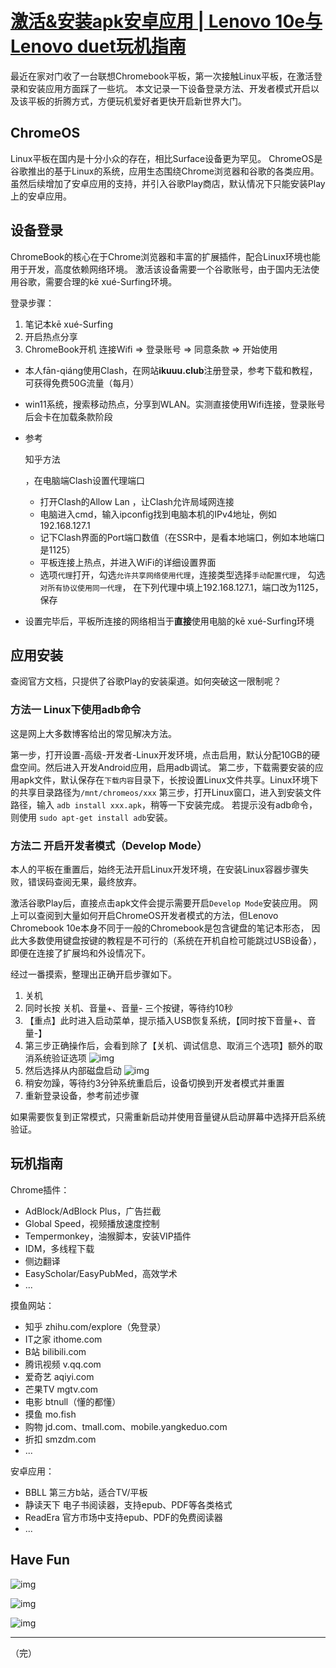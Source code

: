 # [激活&安装apk安卓应用 | Lenovo 10e与Lenovo duet玩机指南](https://www.cnblogs.com/izcat/p/17076423.html)

最近在家对门收了一台联想Chromebook平板，第一次接触Linux平板，在激活登录和安装应用方面踩了一些坑。
本文记录一下设备登录方法、开发者模式开启以及该平板的折腾方式，方便玩机爱好者更快开启新世界大门。

## ChromeOS

Linux平板在国内是十分小众的存在，相比Surface设备更为罕见。
ChromeOS是谷歌推出的基于Linux的系统，应用生态围绕Chrome浏览器和谷歌的各类应用。
虽然后续增加了安卓应用的支持，并引入谷歌Play商店，默认情况下只能安装Play上的安卓应用。

## 设备登录

ChromeBook的核心在于Chrome浏览器和丰富的扩展插件，配合Linux环境也能用于开发，高度依赖网络环境。
激活该设备需要一个谷歌账号，由于国内无法使用谷歌，需要合理的kē xué-Surfing环境。

登录步骤：

1. 笔记本kē xué-Surfing
2. 开启热点分享
3. ChromeBook开机
	连接Wifi => 登录账号 => 同意条款 => 开始使用

- 本人fān-qiáng使用Clash，在网站**ikuuu.club**注册登录，参考下载和教程，可获得免费50G流量（每月）

- win11系统，搜索移动热点，分享到WLAN。实测直接使用Wifi连接，登录账号后会卡在加载条款阶段

- 参考

	知乎方法

	，在电脑端Clash设置代理端口

	- 打开Clash的Allow Lan ，让Clash允许局域网连接
	- 电脑进入cmd，输入ipconfig找到电脑本机的IPv4地址，例如192.168.127.1
	- 记下Clash界面的Port端口数值（在SSR中，是看本地端口，例如本地端口是1125）
	- 平板连接上热点，并进入WiFi的详细设置界面
	- 选项`代理`打开，勾选`允许共享网络使用代理`，连接类型选择`手动配置代理`，
		勾选`对所有协议使用同一代理`， 在下列代理中填上192.168.127.1，端口改为1125，保存

- 设置完毕后，平板所连接的网络相当于**直接**使用电脑的kē xué-Surfing环境

## 应用安装

查阅官方文档，只提供了谷歌Play的安装渠道。如何突破这一限制呢？

### 方法一 Linux下使用adb命令

这是网上大多数博客给出的常见解决方法。

第一步，打开设置-高级-开发者-Linux开发环境，点击启用，默认分配10GB的硬盘空间。然后进入开发Android应用，启用adb调试。
第二步，下载需要安装的应用apk文件，默认保存在`下载内容`目录下，长按设置Linux文件共享。Linux环境下的共享目录路径为`/mnt/chromeos/xxx`
第三步，打开Linux窗口，进入到安装文件路径，输入 `adb install xxx.apk`，稍等一下安装完成。
若提示没有adb命令，则使用 `sudo apt-get install adb`安装。

### 方法二 开启开发者模式（Develop Mode）

本人的平板在重置后，始终无法开启Linux开发环境，在安装Linux容器步骤失败，错误码查阅无果，最终放弃。

激活谷歌Play后，直接点击apk文件会提示需要开启`Develop Mode`安装应用。
网上可以查阅到大量如何开启ChromeOS开发者模式的方法，但Lenovo Chromebook 10e本身不同于一般的Chromebook是包含键盘的笔记本形态，
因此大多数使用键盘按键的教程是不可行的（系统在开机自检可能跳过USB设备），即便在连接了扩展坞和外设情况下。

经过一番摸索，整理出正确开启步骤如下。

1. 关机
2. 同时长按 关机、音量+、音量- 三个按键，等待约10秒
3. 【重点】此时进入启动菜单，提示插入USB恢复系统，【同时按下音量+、音量-】
4. 第三步正确操作后，会看到除了【关机、调试信息、取消三个选项】额外的取消系统验证选项
	![img](https://img2023.cnblogs.com/blog/1446954/202301/1446954-20230130154302066-1927360899.png)
5. 然后选择从内部磁盘启动
	![img](https://img2023.cnblogs.com/blog/1446954/202301/1446954-20230130153852671-679097040.png)
6. 稍安勿躁，等待约3分钟系统重启后，设备切换到开发者模式并重置
7. 重新登录设备，参考前述步骤

如果需要恢复到正常模式，只需重新启动并使用音量键从启动屏幕中选择开启系统验证。

## 玩机指南

Chrome插件：

- AdBlock/AdBlock Plus，广告拦截
- Global Speed，视频播放速度控制
- Tempermonkey，油猴脚本，安装VIP插件
- IDM，多线程下载
- 侧边翻译
- EasyScholar/EasyPubMed，高效学术
- ...

摸鱼网站：

- 知乎 zhihu.com/explore（免登录）
- IT之家 ithome.com
- B站 bilibili.com
- 腾讯视频 v.qq.com
- 爱奇艺 aqiyi.com
- 芒果TV mgtv.com
- 电影 btnull（懂的都懂）
- 摸鱼 mo.fish
- 购物 jd.com、tmall.com、mobile.yangkeduo.com
- 折扣 smzdm.com
- ...

安卓应用：

- BBLL 第三方b站，适合TV/平板
- 静读天下 电子书阅读器，支持epub、PDF等各类格式
- ReadEra 官方市场中支持epub、PDF的免费阅读器
- ...

## Have Fun

![img](https://img2023.cnblogs.com/blog/1446954/202301/1446954-20230130160155161-1680863009.png)

![img](https://img2023.cnblogs.com/blog/1446954/202301/1446954-20230130160712178-1469128982.png)

![img](https://img2023.cnblogs.com/blog/1446954/202301/1446954-20230130160836437-917888611.png)

------

（完）
